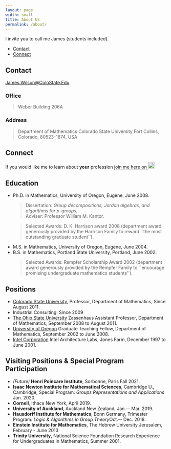 ```yaml
---
layout: page
width: small
title: About Us
permalink: /about/
---
```


I invite you to call me James (students included).

* [Contact](#contact)
* [Connect](#connect)

## Contact
[James.Wilson@ColoState.Edu](mailto:James.Wilson@ColoState.Edu)

### Office
> Weber Building 206A

### Address
> Department of Mathematics
> Colorado State University
> Fort Collins, Colorado, 80523-1874, USA


## Connect
If you would like me to learn about **your** profession
<a href="https://www.linkedin.com/in/james-wilson-9909b4134/">
join me here on
<img src="images/linkedin.png" height=20 alt="linkedin"></a>

## Education

* Ph.D. in Mathematics, University of Oregon, Eugene, June 2008.<br>
    <blockquote>
		  Dissertation: <i>Group decompositions, Jordan algebras, and algorithms
		  for p-groups</i>,<br>
		Adviser: Professor William M. Kantor.<br>
    </blockquote>
    <blockquote>
    Selected Awards: D. K. Harrison award 2008 (department award generously provided 
        by the Harrison Family to reward ``the most outstanding graduate student'').
    </blockquote>
 * M.S. in Mathematics, University of Oregon, Eugene, June 2004.
 * B.S. in Mathematics, Portland State University, Portland, June 2002.<br>
    <blockquote>
    Selected Awards: Rempfer Scholarship Award 2002 (department award generously provided by 
        the Rempfer Family to ``encourage promising undergraduate mathematics students'').
    </blockquote>

## Positions

 * [Colorado State University](www.colostate.edu), Professor, Department of Mathematics, Since August 2011.
 * Industrial Consulting: Since 2009
 * [The Ohio State University](www.osu.edu) Zassenhaus Assistant Professor,	Department of Mathematics, September 2008 to August 2011.
 * [University of Oregon](www.uoregon.edu) Graduate Teaching Fellow, Department of Mathematics, September 2002 to June 2008.
 * [Intel Corporation](www.intel.com) Intel Architecture Labs, Jones Farm,  December 1997 to June 2001.
    
## Visiting Positions & Special Program Participation
<ul>
    <li><i>(Future)</i> <b>Henri Poincare Institute</b>, Sorbonne, Paris Fall 2021.</li>
    <li><b>Isaac Newton Institute for Mathematical Sciences</b>, 
        Cambridge U., Cambridge, Special Program: <i>Groups Representations and Applications</i>  
        Jan. 2020.</li>
    <li><b>Cornell</b>, Ithaca New York, April 2019.</li>
    <li><b>University of Auckland</b>, Auckland New Zealand, Jan.-- Mar.  2019.</li>
    <li><b>Hausdorff Institute for Mathematics</b>, Bonn Germany, 
        Trimester Program: <i>Logic & Algorithms in Group Theory</i>Oct.-- Dec.  2018.</li>
    <li><b>Einstein Institute for Mathematics</b>, The Hebrew University Jerusalem,
        February - June 2013</li>
    <li><b>Trinity University</b>, National Science Foundation	
        Research Experience for Undergraduates in Mathematics, Summer 2001.</li>
</ul>

